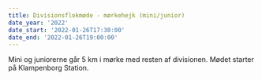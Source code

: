 ```yaml
---
title: Divisionsflokmøde - mørkehejk (mini/junior)
date_year: '2022'
date_start: '2022-01-26T17:30:00'
date_end: '2022-01-26T19:00:00'
---
```

Mini og juniorerne går 5 km i mørke med resten af divisionen. Mødet starter på Klampenborg Station.
